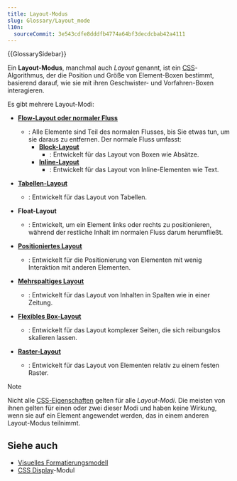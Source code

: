 ```yaml
---
title: Layout-Modus
slug: Glossary/Layout_mode
l10n:
  sourceCommit: 3e543cdfe8dddfb4774a64bf3decdcbab42a4111
---
```


{{GlossarySidebar}}

Ein **Layout-Modus**, manchmal auch _Layout_ genannt, ist ein [CSS](/de/docs/Web/CSS)-Algorithmus, der die Position und Größe von Element-Boxen bestimmt, basierend darauf, wie sie mit ihren Geschwister- und Vorfahren-Boxen interagieren.

Es gibt mehrere Layout-Modi:

- **[Flow-Layout oder normaler Fluss](/de/docs/Web/CSS/CSS_display/Flow_layout)**

  - : Alle Elemente sind Teil des normalen Flusses, bis Sie etwas tun, um sie daraus zu entfernen. Der normale Fluss umfasst:
    - **[Block-Layout](/de/docs/Web/CSS/CSS_display/Block_and_inline_layout_in_normal_flow)**
      - : Entwickelt für das Layout von Boxen wie Absätze.
    - **[Inline-Layout](/de/docs/Web/CSS/CSS_inline_layout)**
      - : Entwickelt für das Layout von Inline-Elementen wie Text.

- **[Tabellen-Layout](/de/docs/Web/CSS/CSS_table)**
  - : Entwickelt für das Layout von Tabellen.
- **Float-Layout**
  - : Entwickelt, um ein Element links oder rechts zu positionieren, während der restliche Inhalt im normalen Fluss darum herumfließt.
- **[Positioniertes Layout](/de/docs/Web/CSS/CSS_positioned_layout)**
  - : Entwickelt für die Positionierung von Elementen mit wenig Interaktion mit anderen Elementen.
- **[Mehrspaltiges Layout](/de/docs/Web/CSS/CSS_multicol_layout)**
  - : Entwickelt für das Layout von Inhalten in Spalten wie in einer Zeitung.
- **[Flexibles Box-Layout](/de/docs/Web/CSS/CSS_flexible_box_layout)**
  - : Entwickelt für das Layout komplexer Seiten, die sich reibungslos skalieren lassen.
- **[Raster-Layout](/de/docs/Web/CSS/CSS_grid_layout)**
  - : Entwickelt für das Layout von Elementen relativ zu einem festen Raster.

> [!NOTE]
> Nicht alle [CSS-Eigenschaften](/de/docs/Web/CSS/Reference) gelten für alle _Layout-Modi_. Die meisten von ihnen gelten für einen oder zwei dieser Modi und haben keine Wirkung, wenn sie auf ein Element angewendet werden, das in einem anderen Layout-Modus teilnimmt.

## Siehe auch

- [Visuelles Formatierungsmodell](/de/docs/Web/CSS/CSS_display/Visual_formatting_model)
- [CSS Display](/de/docs/Web/CSS/CSS_display)-Modul
